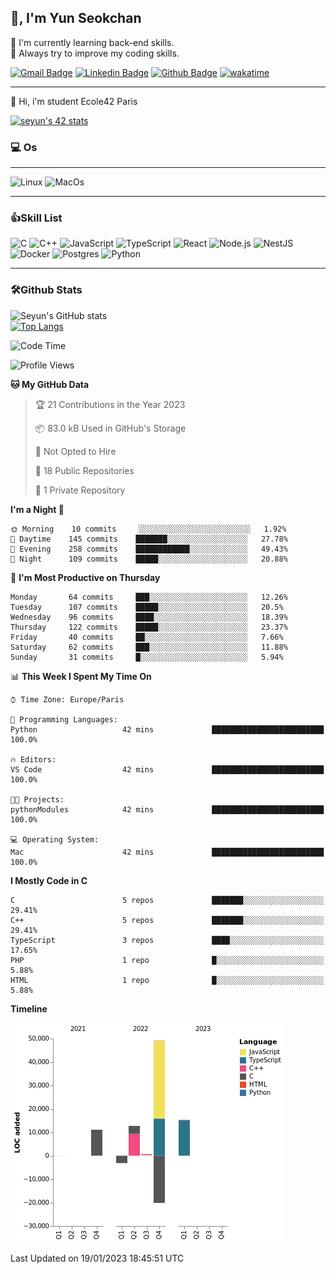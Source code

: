 
<!--
**zeroet/zeroet** is a ✨ _special_ ✨ repository because its `README.md` (this file) appears on your GitHub profile.

Here are some ideas to get you started:

- 🔭 I’m currently working on ...
- 🌱 I’m currently learning ...
- 👯 I’m looking to collaborate on ...
- 🤔 I’m looking for help with ...
- 💬 Ask me about ...
- 📫 How to reach me: ...
- 😄 Pronouns: ...
- ⚡ Fun fact: ...
-->

## 👋, I'm Yun Seokchan

🤔 I'm currently learning back-end skills.  
💬 Always try to improve my coding skills.

[![Gmail Badge](https://img.shields.io/badge/-y36609672@gmail.com-c14438?style=flat&logo=Gmail&logoColor=white&link=mailto:y36609672@gmail.com)](mailto:y36609672@gmail.com) 
[![Linkedin Badge](https://img.shields.io/badge/-linkedin-0072b1?style=flat&logo=Linkedin&logoColor=white&link=https://www.linkedin.com/in/seyunparis/)](https://www.linkedin.com/in/seyun-paris/) 
[![Github Badge](https://img.shields.io/badge/-zeroet-grey?style=flat&logo=github&logoColor=white&link=https://github.com/zeroet/)](https://www.github.com/zeroet/)
[![wakatime](https://wakatime.com/badge/user/c16f8327-4943-4a46-9ef0-0242b2901d85.svg)](https://wakatime.com/@c16f8327-4943-4a46-9ef0-0242b2901d85)

---

<p align='left'>🌱 Hi, i'm student Ecole42 Paris</p>

[![seyun's 42 stats](https://badge42.vercel.app/api/v2/clal7g3tu01010fldpinf4szk/stats?cursusId=21&coalitionId=47)](https://github.com/JaeSeoKim/badge42)

### 💻 Os
---
![Linux](https://img.shields.io/badge/Linux-FCC624?style=for-the-badge&logo=linux&logoColor=black)
![MacOs](https://img.shields.io/badge/mac%20os-000000?style=for-the-badge&logo=apple&logoColor=white)

---

### 👍Skill List

![C](https://img.shields.io/badge/C-00599C?style=for-the-badge&logo=c&logoColor=white)
![C++](https://img.shields.io/badge/C%2B%2B-00599C?style=for-the-badge&logo=c%2B%2B&logoColor=white)
![JavaScript](https://img.shields.io/badge/JavaScript-323330?style=for-the-badge&logo=javascript&logoColor=F7DF1E) 
![TypeScript](https://img.shields.io/badge/TypeScript-007ACC?style=for-the-badge&logo=typescript&logoColor=white) 
![React](https://img.shields.io/badge/React-20232A?style=for-the-badge&logo=react&logoColor=61DAFB) 
![Node.js](https://img.shields.io/badge/Node.js-339933?style=for-the-badge&logo=nodedotjs&logoColor=white) 
![NestJS](https://img.shields.io/badge/nestjs-%23E0234E.svg?style=for-the-badge&logo=nestjs&logoColor=white)
![Docker](https://img.shields.io/badge/Docker-2CA5E0?style=for-the-badge&logo=docker&logoColor=white) 
![Postgres](https://img.shields.io/badge/PostgreSQL-316192?style=for-the-badge&logo=postgresql&logoColor=white)
<img alt="Python" src ="https://img.shields.io/badge/Python-3776AB.svg?&style=for-the-badge&logo=Python&logoColor=white"/>

---

### 🛠Github Stats



  ![Seyun's GitHub stats](https://github-readme-stats.vercel.app/api?username=zeroet&show_icons=true&theme=radical)  
  [![Top Langs](https://github-readme-stats.vercel.app/api/top-langs/?username=zeroet&layout=compact)](https://github.com/anuraghazra/github-readme-stats)


<!--START_SECTION:waka-->
![Code Time](http://img.shields.io/badge/Code%20Time-35%20hrs%2021%20mins-blue)

![Profile Views](http://img.shields.io/badge/Profile%20Views-35-blue)

**🐱 My GitHub Data** 

> 🏆 21 Contributions in the Year 2023
 > 
> 📦 83.0 kB Used in GitHub's Storage 
 > 
> 🚫 Not Opted to Hire
 > 
> 📜 18 Public Repositories 
 > 
> 🔑 1 Private Repository 
 > 
**I'm a Night 🦉** 

```text
🌞 Morning    10 commits     ░░░░░░░░░░░░░░░░░░░░░░░░░   1.92% 
🌆 Daytime    145 commits    ███████░░░░░░░░░░░░░░░░░░   27.78% 
🌃 Evening    258 commits    ████████████░░░░░░░░░░░░░   49.43% 
🌙 Night      109 commits    █████░░░░░░░░░░░░░░░░░░░░   20.88%

```
📅 **I'm Most Productive on Thursday** 

```text
Monday       64 commits     ███░░░░░░░░░░░░░░░░░░░░░░   12.26% 
Tuesday      107 commits    █████░░░░░░░░░░░░░░░░░░░░   20.5% 
Wednesday    96 commits     ████░░░░░░░░░░░░░░░░░░░░░   18.39% 
Thursday     122 commits    █████░░░░░░░░░░░░░░░░░░░░   23.37% 
Friday       40 commits     ██░░░░░░░░░░░░░░░░░░░░░░░   7.66% 
Saturday     62 commits     ███░░░░░░░░░░░░░░░░░░░░░░   11.88% 
Sunday       31 commits     █░░░░░░░░░░░░░░░░░░░░░░░░   5.94%

```


📊 **This Week I Spent My Time On** 

```text
⌚︎ Time Zone: Europe/Paris

💬 Programming Languages: 
Python                   42 mins             █████████████████████████   100.0%

🔥 Editors: 
VS Code                  42 mins             █████████████████████████   100.0%

🐱‍💻 Projects: 
pythonModules            42 mins             █████████████████████████   100.0%

💻 Operating System: 
Mac                      42 mins             █████████████████████████   100.0%

```

**I Mostly Code in C** 

```text
C                        5 repos             ███████░░░░░░░░░░░░░░░░░░   29.41% 
C++                      5 repos             ███████░░░░░░░░░░░░░░░░░░   29.41% 
TypeScript               3 repos             ████░░░░░░░░░░░░░░░░░░░░░   17.65% 
PHP                      1 repo              █░░░░░░░░░░░░░░░░░░░░░░░░   5.88% 
HTML                     1 repo              █░░░░░░░░░░░░░░░░░░░░░░░░   5.88%

```


**Timeline**

![Chart not found](https://raw.githubusercontent.com/zeroet/zeroet/main/charts/bar_graph.png) 


 Last Updated on 19/01/2023 18:45:51 UTC
<!--END_SECTION:waka-->
